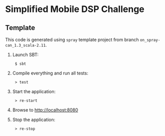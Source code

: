 # Simplified Mobile DSP Challenge

## Template

This code is generated using `spray` template project from branch `on_spray-can_1.3_scala-2.11`.

1. Launch SBT:

        $ sbt

2. Compile everything and run all tests:

        > test

3. Start the application:

        > re-start

4. Browse to [http://localhost:8080](http://localhost:8080/)

5. Stop the application:

        > re-stop
